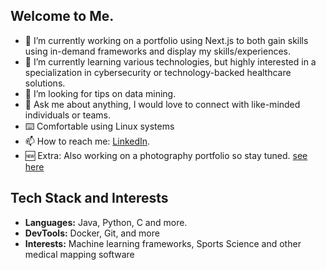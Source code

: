 ## Welcome to Me.
- 🔭 I’m currently working on a portfolio using Next.js to both gain skills using in-demand frameworks and display my skills/experiences.
- 🌱 I’m currently learning various technologies, but highly interested in a specialization in cybersecurity or technology-backed healthcare solutions.
- 🤔 I’m looking for tips on data mining.
- 💬 Ask me about anything, I would love to connect with like-minded individuals or teams.
- ⌨️ Comfortable using Linux systems
- 📫 How to reach me: [LinkedIn](https://www.linkedin.com/in/jimi-ademola).
- 🆕 Extra: Also working on a photography portfolio so stay tuned. [see here](https://www.instagram.com/capturedbyjimi)

## Tech Stack and Interests
- **Languages:** Java, Python, C and more.
- **DevTools:** Docker, Git, and more
- **Interests:** Machine learning frameworks, Sports Science and other medical mapping software

